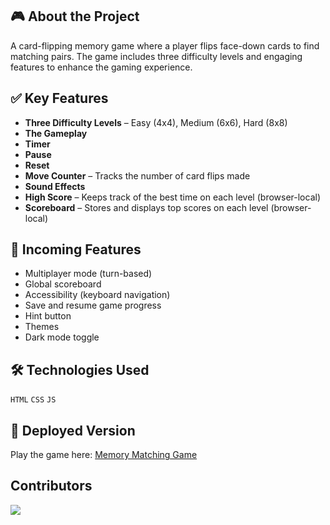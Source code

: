 ## 🎮 About the Project

A card-flipping memory game where a player flips face-down cards to find matching pairs. The game includes three difficulty levels and engaging features to enhance the gaming experience.

## ✅ Key Features

- **Three Difficulty Levels** – Easy (4x4), Medium (6x6), Hard (8x8)
- **The Gameplay**
- **Timer**
- **Pause**
- **Reset**
- **Move Counter** – Tracks the number of card flips made
- **Sound Effects** 
- **High Score** – Keeps track of the best time on each level (browser-local)
- **Scoreboard** – Stores and displays top scores on each level (browser-local)

## 🚧 Incoming Features

- Multiplayer mode (turn-based)  
- Global scoreboard
- Accessibility (keyboard navigation) 
- Save and resume game progress  
- Hint button
- Themes
- Dark mode toggle

## 🛠️ Technologies Used

`HTML` `CSS` `JS` 

## 🔗 Deployed Version

Play the game here: [Memory Matching Game]((https://yosifshaban6.github.io/Memory-Matching-Game/))

## Contributors

<a href="https://github.com/yosifshaban6/Memory-Matching-Game/graphs/contributors">
  <img src="https://contrib.rocks/image?repo=yosifshaban6/Memory-Matching-Game" />
</a>
